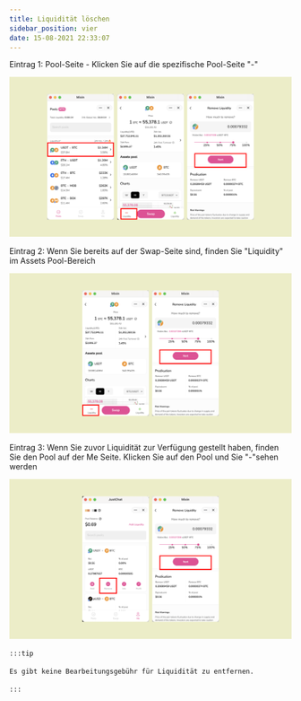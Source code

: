 ```yaml
---
title: Liquidität löschen
sidebar_position: vier
date: 15-08-2021 22:33:07
---
```


Eintrag 1: Pool-Seite - Klicken Sie auf die spezifische Pool-Seite "-"

![](../assets/remove-liquidity-p1.png)

Eintrag 2: Wenn Sie bereits auf der Swap-Seite sind, finden Sie "Liquidity" im Assets Pool-Bereich

![](../assets/remove-liquidity-p2.png)

Eintrag 3: Wenn Sie zuvor Liquidität zur Verfügung gestellt haben, finden Sie den Pool auf der Me Seite. Klicken Sie auf den Pool und Sie "-"sehen werden

![](../assets/remove-liquidity-p3.png)

````mdx-code-block
:::tip

Es gibt keine Bearbeitungsgebühr für Liquidität zu entfernen.

:::
````